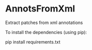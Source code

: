 # AnnotsFromXml
Extract patches from xml annotations

To install the dependencies (using pip):

  pip install requirements.txt
